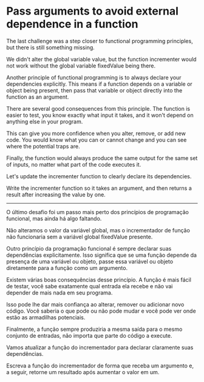 # Pass arguments to avoid external dependence in a function

The last challenge was a step closer to functional programming principles, but there is still something missing.

We didn't alter the global variable value, but the function incrementer would not work without the global variable fixedValue being there.

Another principle of functional programming is to always declare your dependencies explicitly. This means if a function depends on a variable or object being present, then pass that variable or object directly into the function as an argument.

There are several good consequences from this principle. The function is easier to test, you know exactly what input it takes, and it won't depend on anything else in your program.

This can give you more confidence when you alter, remove, or add new code. You would know what you can or cannot change and you can see where the potential traps are.

Finally, the function would always produce the same output for the same set of inputs, no matter what part of the code executes it.

Let's update the incrementer function to clearly declare its dependencies.

Write the incrementer function so it takes an argument, and then returns a result after increasing the value by one.

---

O último desafio foi um passo mais perto dos princípios de programação funcional, mas ainda há algo faltando.

Não alteramos o valor da variável global, mas o incrementador de função não funcionaria sem a variável global fixedValue presente.

Outro princípio da programação funcional é sempre declarar suas dependências explicitamente. Isso significa que se uma função depende da presença de uma variável ou objeto, passe essa variável ou objeto diretamente para a função como um argumento.

Existem várias boas consequências desse princípio. A função é mais fácil de testar, você sabe exatamente qual entrada ela recebe e não vai depender de mais nada em seu programa.

Isso pode lhe dar mais confiança ao alterar, remover ou adicionar novo código. Você saberia o que pode ou não pode mudar e você pode ver onde estão as armadilhas potenciais.

Finalmente, a função sempre produziria a mesma saída para o mesmo conjunto de entradas, não importa que parte do código a execute.

Vamos atualizar a função do incrementador para declarar claramente suas dependências.

Escreva a função do incrementador de forma que receba um argumento e, a seguir, retorne um resultado após aumentar o valor em um. 
